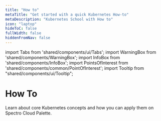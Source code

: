 ```yaml
---
title: "How to"
metaTitle: "Get started with a quick Kubernetes How-to"
metaDescription: "Kubernetes School with How to"
icon: "laptop"
hideToC: false
fullWidth: false
hiddenFromNav: false
---
```


import Tabs from 'shared/components/ui/Tabs';
import WarningBox from 'shared/components/WarningBox';
import InfoBox from 'shared/components/InfoBox';
import PointsOfInterest from 'shared/components/common/PointOfInterest';
import Tooltip from "shared/components/ui/Tooltip";

# How To

Learn about core Kubernetes concepts and how you can apply them on Spectro Cloud Palette. <p></p><br />


<br />
<br />
